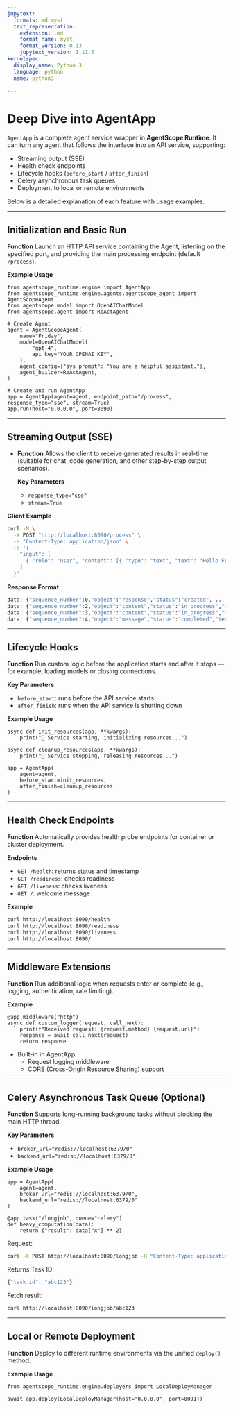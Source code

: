 ```yaml
---
jupytext:
  formats: md:myst
  text_representation:
    extension: .md
    format_name: myst
    format_version: 0.13
    jupytext_version: 1.11.5
kernelspec:
  display_name: Python 3
  language: python
  name: python3

---
```


# Deep Dive into AgentApp

`AgentApp` is a complete agent service wrapper in **AgentScope Runtime**.
It can turn any agent that follows the interface into an API service, supporting:

- Streaming output (SSE)
- Health check endpoints
- Lifecycle hooks (`before_start` / `after_finish`)
- Celery asynchronous task queues
- Deployment to local or remote environments

Below is a detailed explanation of each feature with usage examples.

------

## Initialization and Basic Run

**Function**
Launch an HTTP API service containing the Agent, listening on the specified port, and providing the main processing endpoint (default `/process`).

**Example Usage**

```{code-cell}
from agentscope_runtime.engine import AgentApp
from agentscope_runtime.engine.agents.agentscope_agent import AgentScopeAgent
from agentscope.model import OpenAIChatModel
from agentscope.agent import ReActAgent

# Create Agent
agent = AgentScopeAgent(
    name="Friday",
    model=OpenAIChatModel(
        "gpt-4",
        api_key="YOUR_OPENAI_KEY",
    ),
    agent_config={"sys_prompt": "You are a helpful assistant."},
    agent_builder=ReActAgent,
)

# Create and run AgentApp
app = AgentApp(agent=agent, endpoint_path="/process", response_type="sse", stream=True)
app.run(host="0.0.0.0", port=8090)
```

------

## Streaming Output (SSE)

- **Function**
  Allows the client to receive generated results in real-time (suitable for chat, code generation, and other step-by-step output scenarios).

  **Key Parameters**

  - `response_type="sse"`
  - `stream=True`

**Client Example**

```bash
curl -N \
  -X POST "http://localhost:8090/process" \
  -H "Content-Type: application/json" \
  -d '{
    "input": [
      { "role": "user", "content": [{ "type": "text", "text": "Hello Friday" }] }
    ]
  }'
```

**Response Format**

```bash
data: {"sequence_number":0,"object":"response","status":"created", ... }
data: {"sequence_number":2,"object":"content","status":"in_progress","text":"Hello" }
data: {"sequence_number":3,"object":"content","status":"in_progress","text":" world!" }
data: {"sequence_number":4,"object":"message","status":"completed","text":"Hello world!" }
```

------

## Lifecycle Hooks

**Function**
Run custom logic before the application starts and after it stops — for example, loading models or closing connections.

**Key Parameters**

- `before_start`: runs before the API service starts
- `after_finish`: runs when the API service is shutting down

**Example Usage**

```{code-cell}
async def init_resources(app, **kwargs):
    print("🚀 Service starting, initializing resources...")

async def cleanup_resources(app, **kwargs):
    print("🛑 Service stopping, releasing resources...")

app = AgentApp(
    agent=agent,
    before_start=init_resources,
    after_finish=cleanup_resources
)
```

------

## Health Check Endpoints

**Function**
Automatically provides health probe endpoints for container or cluster deployment.

**Endpoints**

- `GET /health`: returns status and timestamp
- `GET /readiness`: checks readiness
- `GET /liveness`: checks liveness
- `GET /`: welcome message

**Example**

```bash
curl http://localhost:8090/health
curl http://localhost:8090/readiness
curl http://localhost:8090/liveness
curl http://localhost:8090/
```

------

## Middleware Extensions

**Function**
Run additional logic when requests enter or complete (e.g., logging, authentication, rate limiting).

**Example**

```{code-cell}
@app.middleware("http")
async def custom_logger(request, call_next):
    print(f"Received request: {request.method} {request.url}")
    response = await call_next(request)
    return response
```

- Built-in in AgentApp:
  - Request logging middleware
  - CORS (Cross-Origin Resource Sharing) support

------

## Celery Asynchronous Task Queue (Optional)

**Function**
Supports long-running background tasks without blocking the main HTTP thread.

**Key Parameters**

- `broker_url="redis://localhost:6379/0"`
- `backend_url="redis://localhost:6379/0"`

**Example Usage**

```{code-cell}
app = AgentApp(
    agent=agent,
    broker_url="redis://localhost:6379/0",
    backend_url="redis://localhost:6379/0"
)

@app.task("/longjob", queue="celery")
def heavy_computation(data):
    return {"result": data["x"] ** 2}
```

Request:

```bash
curl -X POST http://localhost:8090/longjob -H "Content-Type: application/json" -d '{"x": 5}'
```

Returns Task ID:

```bash
{"task_id": "abc123"}
```

Fetch result:

```bash
curl http://localhost:8090/longjob/abc123
```

------

## Local or Remote Deployment

**Function**
Deploy to different runtime environments via the unified `deploy()` method.

**Example Usage**

```{code-cell}
from agentscope_runtime.engine.deployers import LocalDeployManager

await app.deploy(LocalDeployManager(host="0.0.0.0", port=8091))
```
